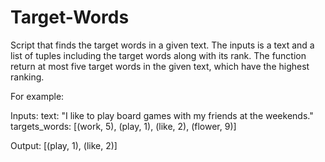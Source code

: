 # Target-Words
Script that finds the target words in a given text. The inputs is a text and a list of tuples including the target words along with its rank. The function return at most five target words in the given text, which have the highest ranking.

For example:

Inputs:
text:
"I like to play board games with my friends at the weekends."
targets_words:
[(work, 5), (play, 1), (like, 2), (flower, 9)]

Output:
[(play, 1), (like, 2)]




